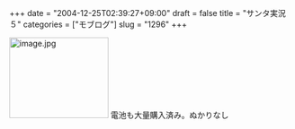 +++
date = "2004-12-25T02:39:27+09:00"
draft = false
title = "サンタ実況５"
categories = ["モブログ"]
slug = "1296"
+++

<img src="http://ieiri.jp/img/ch5.jpg" class="pict" width="176" height="144" alt="image.jpg" />
電池も大量購入済み。ぬかりなし
